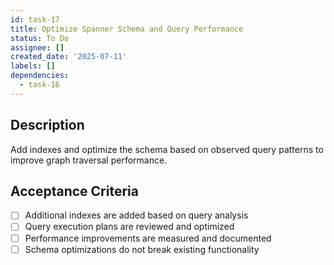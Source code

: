 ```yaml
---
id: task-17
title: Optimize Spanner Schema and Query Performance
status: To Do
assignee: []
created_date: '2025-07-11'
labels: []
dependencies:
  - task-16
---
```


## Description

Add indexes and optimize the schema based on observed query patterns to improve graph traversal performance.

## Acceptance Criteria

- [ ] Additional indexes are added based on query analysis
- [ ] Query execution plans are reviewed and optimized
- [ ] Performance improvements are measured and documented
- [ ] Schema optimizations do not break existing functionality
